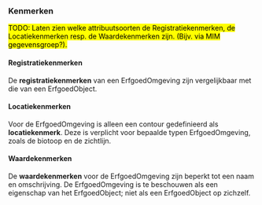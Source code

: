### Kenmerken

<mark>TODO: Laten zien welke attribuutsoorten de Registratiekenmerken, de Locatiekenmerken resp. de Waardekenmerken zijn. (Bijv. via MIM gegevensgroep?).</mark>

#### Registratiekenmerken

De **registratiekenmerken** van een ErfgoedOmgeving zijn vergelijkbaar met die van een
ErfgoedObject.

#### Locatiekenmerken

Voor de ErfgoedOmgeving is alleen een contour gedefinieerd als **locatiekenmerk**. Deze is
verplicht voor bepaalde typen ErfgoedOmgeving, zoals de biotoop en de zichtlijn.

#### Waardekenmerken

De **waardekenmerken** voor de ErfgoedOmgeving zijn beperkt tot een naam en
omschrijving. De ErfgoedOmgeving is te beschouwen als een eigenschap van het
ErfgoedObject; niet als een ErfgoedObject op zichzelf.